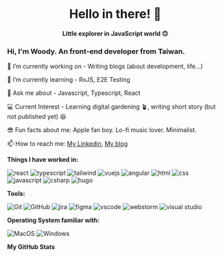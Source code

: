<h1 align="center">
  Hello in there! 👋
</h1>

<h4 align="center">
  Little explorer in JavaScript world 🙃
</h4>

<h3>Hi, I'm Woody. An front-end developer from Taiwan.</h3>

🔭 I’m currently working on - Writing blogs (about development, life...)

🌱 I’m currently learning - RxJS, E2E Testing

💬 Ask me about - Javascript, Typescript, React

💻 Current Interest - Learning digital gardening 🪴, writing short story (but not published yet) 😆

😎 Fun facts about me: Apple fan boy. Lo-fi music lover. Minimalist.

📫 How to reach me: [My Linkedin](https://www.linkedin.com/in/woody-chang-508b38150/), [My blog](https://kazettique.github.io/)

**Things I have worked in:**
<p>
  <img alt="react" src="https://img.shields.io/badge/React-20232A?style=for-the-badge&logo=react&logoColor=61DAFB" />
  <img alt="typescript" src="https://img.shields.io/badge/TypeScript-007ACC?style=for-the-badge&logo=typescript&logoColor=white" />
  <img alt="tailwind" src="https://img.shields.io/badge/Tailwind_CSS-38B2AC?style=for-the-badge&logo=tailwind-css&logoColor=white" />
  <img alt="vuejs" src="https://img.shields.io/badge/Vue.js-35495E?style=for-the-badge&logo=vuedotjs&logoColor=4FC08D" />
  <img alt="angular" src="https://img.shields.io/badge/Angular-DD0031?style=for-the-badge&logo=angular&logoColor=white" />
  <img alt="html" src="https://img.shields.io/badge/HTML5-E34F26?style=for-the-badge&logo=html5&logoColor=white" />
  <img alt="css" src="https://img.shields.io/badge/CSS3-1572B6?style=for-the-badge&logo=css3&logoColor=white" />
  <img alt="javascript" src="https://img.shields.io/badge/JavaScript-323330?style=for-the-badge&logo=javascript&logoColor=F7DF1E" />
  <img alt="csharp" src="https://img.shields.io/badge/C%23-239120?style=for-the-badge&logo=c-sharp&logoColor=white" />
  <img alt="hugo" src="https://img.shields.io/badge/Hugo-FF4088?style=for-the-badge&logo=hugo&logoColor=white" />

</p>

**Tools:**
<p>
  <img alt="Git" src="https://img.shields.io/badge/GIT-E44C30?style=for-the-badge&logo=git&logoColor=white" />
  <img alt="GitHub" src="https://img.shields.io/badge/GitHub-181717?logo=github&logoColor=white&style=flat" />
  <img alt="jira" src="https://img.shields.io/badge/Jira-0052CC?style=for-the-badge&logo=Jira&logoColor=white" />
  <img alt="figma" src="https://img.shields.io/badge/Figma-F24E1E?style=for-the-badge&logo=figma&logoColor=white" />
  <img alt="vscode" src="https://img.shields.io/badge/VSCode-0078D4?style=for-the-badge&logo=visual%20studio%20code&logoColor=white" />
  <img alt="webstorm" src="https://img.shields.io/badge/WebStorm-000000?style=for-the-badge&logo=WebStorm&logoColor=white" />
  <img alt="visual studio" src="https://img.shields.io/badge/Visual_Studio-5C2D91?style=for-the-badge&logo=visual%20studio&logoColor=white" />
</p>

**Operating System familiar with:**
<p>
  <img alt="MacOS" src="https://img.shields.io/badge/mac%20os-000000?style=for-the-badge&logo=apple&logoColor=white" />
  <img alt="Windows" src="https://img.shields.io/badge/Windows-0078D6?style=for-the-badge&logo=windows&logoColor=white" />
</p>

**My GitHub Stats**
